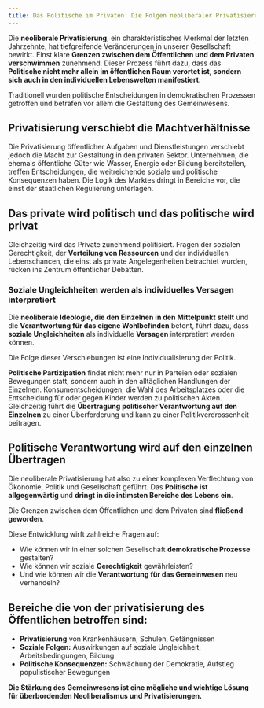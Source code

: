 ```yaml
---
title: Das Politische im Privaten: Die Folgen neoliberaler Privatisierung
---
```

Die **neoliberale Privatisierung**, ein charakteristisches Merkmal der letzten Jahrzehnte, hat tiefgreifende Veränderungen in unserer Gesellschaft bewirkt. Einst klare **Grenzen zwischen dem Öffentlichen und dem Privaten verschwimmen** zunehmend. Dieser Prozess führt dazu, dass das **Politische nicht mehr allein im öffentlichen Raum verortet ist, sondern sich auch in den individuellen Lebenswelten manifestiert**.

Traditionell wurden politische Entscheidungen in demokratischen Prozessen getroffen und betrafen vor allem die Gestaltung des Gemeinwesens. 

## Privatisierung verschiebt die Machtverhältnisse

Die Privatisierung öffentlicher Aufgaben und Dienstleistungen verschiebt jedoch die Macht zur Gestaltung in den privaten Sektor. Unternehmen, die ehemals öffentliche Güter wie Wasser, Energie oder Bildung bereitstellen, treffen Entscheidungen, die weitreichende soziale und politische Konsequenzen haben. Die Logik des Marktes dringt in Bereiche vor, die einst der staatlichen Regulierung unterlagen.

## Das private wird politisch und das politische wird privat

Gleichzeitig wird das Private zunehmend politisiert. Fragen der sozialen Gerechtigkeit, der **Verteilung von Ressourcen** und der individuellen Lebenschancen, die einst als private Angelegenheiten betrachtet wurden, rücken ins Zentrum öffentlicher Debatten. 

### Soziale Ungleichheiten werden als individuelles Versagen interpretiert

Die **neoliberale Ideologie, die den Einzelnen in den Mittelpunkt stellt** und die **Verantwortung für das eigene Wohlbefinden** betont, führt dazu, dass **soziale Ungleichheiten** als individuelle **Versagen** interpretiert werden können.

Die Folge dieser Verschiebungen ist eine Individualisierung der Politik. 

**Politische Partizipation** findet nicht mehr nur in Parteien oder sozialen Bewegungen statt, sondern auch in den alltäglichen Handlungen der Einzelnen. Konsumentscheidungen, die Wahl des Arbeitsplatzes oder die Entscheidung für oder gegen Kinder werden zu politischen Akten. Gleichzeitig führt die **Übertragung politischer Verantwortung auf den Einzelnen** zu einer Überforderung und kann zu einer Politikverdrossenheit beitragen.

## Politische Verantwortung wird auf den einzelnen Übertragen

Die neoliberale Privatisierung hat also zu einer komplexen Verflechtung von Ökonomie, Politik und Gesellschaft geführt. Das **Politische ist allgegenwärtig** und **dringt in die intimsten Bereiche des Lebens ein**. 

Die Grenzen zwischen dem Öffentlichen und dem Privaten sind **fließend geworden**. 

Diese Entwicklung wirft zahlreiche Fragen auf: 

* Wie können wir in einer solchen Gesellschaft **demokratische Prozesse** gestalten?   
* Wie können wir soziale **Gerechtigkeit** gewährleisten?   
* Und wie können wir die **Verantwortung für das Gemeinwesen** neu verhandeln?

## Bereiche die von der privatisierung des Öffentlichen betroffen sind:

* **Privatisierung** von Krankenhäusern, Schulen, Gefängnissen  
* **Soziale Folgen:** Auswirkungen auf soziale Ungleichheit, Arbeitsbedingungen, Bildung  
* **Politische Konsequenzen:** Schwächung der Demokratie, Aufstieg populistischer Bewegungen

**Die Stärkung des Gemeinwesens ist eine mögliche und wichtige Lösung für überbordenden Neoliberalismus und Privatisierungen.** 